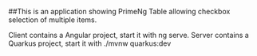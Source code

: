 ##This is an application showing PrimeNg Table allowing checkbox selection of multiple items.

Client contains a Angular project, start it with ng serve.
Server contains a Quarkus project, start it with ./mvnw quarkus:dev
